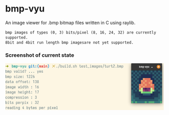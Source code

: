 # bmp-vyu
An image viewer for .bmp bitmap files written in C using raylib.

```
bmp images of types (0, 3) bits/pixel (8, 16, 24, 32) are currently supported.
8bit and 4bit run length bmp imagesare not yet supported.
```

### Screenshot of current state
<p align="center"><img src="./screenshot-1.png" alt="screenshot-1"/></p>
